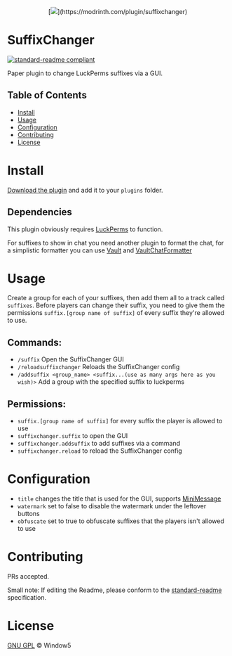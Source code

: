 <p align="center">
  [<img src="https://cdn.modrinth.com/data/C3bNc2TF/images/5de7fd5b43387b9ddb2e1b2cd0655e9e5e795a7b.png" />](https://modrinth.com/plugin/suffixchanger)
</p>

# SuffixChanger
[![standard-readme compliant](https://img.shields.io/badge/readme%20style-standard-brightgreen.svg?style=flat-square)](https://github.com/RichardLitt/standard-readme)

Paper plugin to change LuckPerms suffixes via a GUI.

## Table of Contents

- [Install](#install)
- [Usage](#usage)
- [Configuration](#configuration)
- [Contributing](#contributing)
- [License](#license)

# Install

[Download the plugin](https://github.com/Window5000/SuffixChanger/releases/latest) and add it to your ``plugins`` folder.

## Dependencies

This plugin obviously requires [LuckPerms](https://luckperms.net/download) to function.

For suffixes to show in chat you need another plugin to format the chat, for a simplistic formatter you can use [Vault](https://www.spigotmc.org/resources/vault.34315) and [VaultChatFormatter](https://www.spigotmc.org/resources/vaultchatformatter.49016)

# Usage

Create a group for each of your suffixes, then add them all to a track called ``suffixes``. Before players can change their suffix, you need to give them the permissions ``suffix.[group name of suffix]`` of every suffix they're allowed to use.

## Commands:
- ``/suffix`` Open the SuffixChanger GUI
- ``/reloadsuffixchanger`` Reloads the SuffixChanger config
- ``/addsuffix <group_name> <suffix...(use as many args here as you wish)>`` Add a group with the specified suffix to luckperms

## Permissions:
  - ``suffix.[group name of suffix]`` for every suffix the player is allowed to use
  - ``suffixchanger.suffix`` to open the GUI
  - ``suffixchanger.addsuffix`` to add suffixes via a command
  - ``suffixchanger.reload`` to reload the SuffixChanger config

# Configuration
  - ``title`` changes the title that is used for the GUI, supports [MiniMessage](https://docs.advntr.dev/minimessage/format.html)
  - ``watermark`` set to false to disable the watermark under the leftover buttons
  - ``obfuscate`` set to true to obfuscate suffixes that the players isn't allowed to use

# Contributing

PRs accepted.

Small note: If editing the Readme, please conform to the [standard-readme](https://github.com/RichardLitt/standard-readme) specification.

# License

[GNU GPL](LICENSE) © Window5
